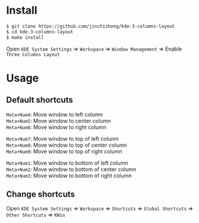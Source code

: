 # Install

```bash
$ git clone https://github.com/jinchizhong/kde-3-columns-layout
$ cd kde-3-columns-layout
$ make install
```

Open `KDE System Settings` => `Workspace` => `Window Management` => Enable `Three Columns Layout`

# Usage

## Default shortcuts

`Meta+Num4`: Move window to left column  
`Meta+Num5`: Move window to center column  
`Meta+Num6`: Move window to right column  

`Meta+Num7`: Move window to top of left column  
`Meta+Num8`: Move window to top of center column  
`Meta+Num9`: Move window to top of right column  

`Meta+Num1`: Move window to bottom of left column  
`Meta+Num2`: Move window to bottom of center column  
`Meta+Num3`: Move window to bottom of right column  

## Change shortcuts

Open `KDE System Settings` => `Workspace` => `Shortcuts` => `Global Shortcuts` => `Other Shortcuts` => `KWin`
